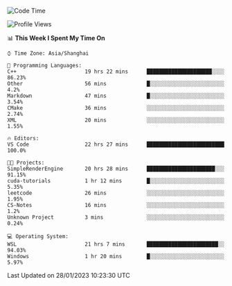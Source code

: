 <!--START_SECTION:waka-->
![Code Time](http://img.shields.io/badge/Code%20Time-621%20hrs%2021%20mins-blue)

![Profile Views](http://img.shields.io/badge/Profile%20Views-0-blue)

📊 **This Week I Spent My Time On** 

```text
⌚︎ Time Zone: Asia/Shanghai

💬 Programming Languages: 
C++                      19 hrs 22 mins      █████████████████████░░░░   86.23% 
Other                    56 mins             █░░░░░░░░░░░░░░░░░░░░░░░░   4.2% 
Markdown                 47 mins             █░░░░░░░░░░░░░░░░░░░░░░░░   3.54% 
CMake                    36 mins             ░░░░░░░░░░░░░░░░░░░░░░░░░   2.74% 
XML                      20 mins             ░░░░░░░░░░░░░░░░░░░░░░░░░   1.55%

🔥 Editors: 
VS Code                  22 hrs 27 mins      █████████████████████████   100.0%

🐱‍💻 Projects: 
SimpleRenderEngine       20 hrs 28 mins      ██████████████████████░░░   91.15% 
cuda-tutorials           1 hr 12 mins        █░░░░░░░░░░░░░░░░░░░░░░░░   5.35% 
leetcode                 26 mins             ░░░░░░░░░░░░░░░░░░░░░░░░░   1.95% 
CS-Notes                 16 mins             ░░░░░░░░░░░░░░░░░░░░░░░░░   1.2% 
Unknown Project          3 mins              ░░░░░░░░░░░░░░░░░░░░░░░░░   0.24%

💻 Operating System: 
WSL                      21 hrs 7 mins       ███████████████████████░░   94.03% 
Windows                  1 hr 20 mins        █░░░░░░░░░░░░░░░░░░░░░░░░   5.97%

```


 Last Updated on 28/01/2023 10:23:30 UTC
<!--END_SECTION:waka-->